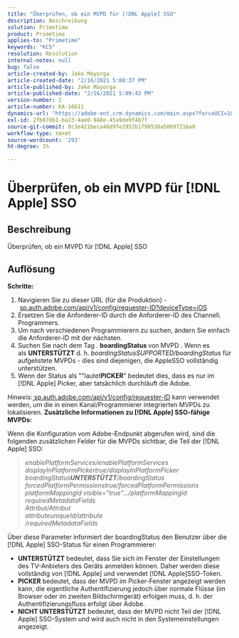 ```yaml
---
title: "Überprüfen, ob ein MVPD für [!DNL Apple] SSO"
description: Beschreibung
solution: Primetime
product: Primetime
applies-to: "Primetime"
keywords: "KCS"
resolution: Resolution
internal-notes: null
bug: false
article-created-by: Jake Mayorga
article-created-date: "2/16/2021 5:08:37 PM"
article-published-by: Jake Mayorga
article-published-date: "2/16/2021 5:09:43 PM"
version-number: 2
article-number: KA-16611
dynamics-url: "https://adobe-ent.crm.dynamics.com/main.aspx?forceUCI=1&pagetype=entityrecord&etn=knowledgearticle&id=4bf38297-7970-eb11-a812-00224809a536"
exl-id: 2fb07db1-ba23-4ae0-948e-45a9de9f4b7f
source-git-commit: 0c3e421beca46d9fe1952b1f98538a50697216a0
workflow-type: tm+mt
source-wordcount: '293'
ht-degree: 1%

---
```


# Überprüfen, ob ein MVPD für [!DNL Apple] SSO

## Beschreibung


Überprüfen, ob ein MVPD für [!DNL Apple] SSO


## Auflösung

<b>Schritte:</b>
1. Navigieren Sie zu dieser URL (für die Produktion) - [sp.auth.adobe.com/api/v1/config/requester-ID?deviceType=iOS](http://sp.auth.adobe.com/api/v1/config/ABC?deviceType=iOS)
2. Ersetzen Sie die Anforderer-ID durch die Anforderer-ID des Channel\ Programmers.
3. Um nach verschiedenen Programmierern zu suchen, ändern Sie einfach die Anforderer-ID mit der nächsten.
4. Suchen Sie nach dem Tag . <b>boardingStatus </b>von<b> </b>MVPD . Wenn es als <b>UNTERSTÜTZT</b> d. h. *boardingStatusSUPPORTED/boardingStatus* für aufgelistete MVPDs - dies sind diejenigen, die AppleSSO vollständig unterstützen.
5. Wenn der Status als &quot;&quot;lautet<b>PICKER</b>&quot; bedeutet dies, dass es nur im [!DNL Apple] Picker, aber tatsächlich durchläuft die Adobe.


*Hinweis:*[ sp.auth.adobe.com/api/v1/config/requester-ID](http://sp.auth.adobe.com/api/v1/config/ABC?deviceType=iOS) kann verwendet werden, um die in einen Kanal/Programmierer integrierten MVPDs zu lokalisieren.  <b>Zusätzliche Informationen zu [!DNL Apple] SSO-fähige MVPDs:</b>

Wenn die Konfiguration vom Adobe-Endpunkt abgerufen wird, sind die folgenden zusätzlichen Felder für die MVPDs sichtbar, die Teil der [!DNL Apple] SSO:


> *enablePlatformServices/enablePlatformServices<br>displayInPlatformPickertrue/displayInPlatformPicker<br>boardingStatus<b>UNTERSTÜTZT</b>/boardingStatus<br>forcedPlatformPermissionstrue/forcedPlatformPermissions<br>platformMappingId visible=&quot;true&quot;.../platformMappingId<br>requiredMetadataFields<br>Attribut/Attribut<br>attributeuniqueId/attribute<br>/requiredMetadataFields*


Über diese Parameter informiert der boardingStatus den Benutzer über die [!DNL Apple] SSO-Status für einen Programmierer:

- <b>UNTERSTÜTZT</b> bedeutet, dass Sie sich im Fenster der Einstellungen des TV-Anbieters des Geräts anmelden können. Daher werden diese vollständig von [!DNL Apple] und verwendet [!DNL Apple]SSO-Token.
- <b>PICKER</b> bedeutet, dass der MVPD im Picker-Fenster angezeigt werden kann, die eigentliche Authentifizierung jedoch über normale Flüsse (im Browser oder im zweiten Bildschirmgerät) erfolgen muss, d. h. der Authentifizierungsfluss erfolgt über Adobe.
- <b>NICHT UNTERSTÜTZT</b> bedeutet, dass der MVPD nicht Teil der [!DNL Apple] SSO-System und wird auch nicht in den Systemeinstellungen angezeigt.
